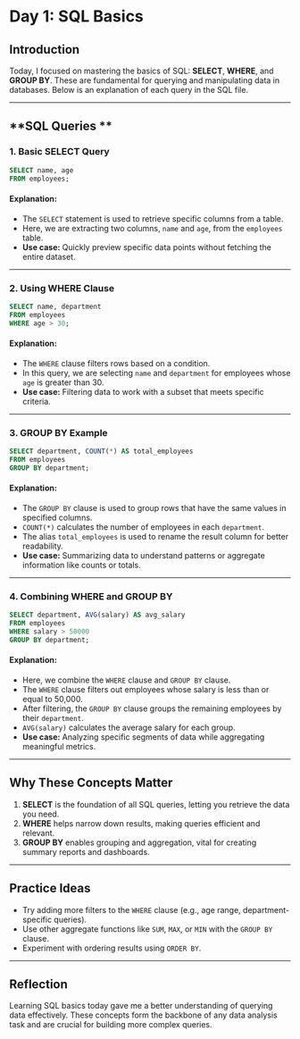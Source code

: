 
# **Day 1: SQL Basics**

## **Introduction**  
Today, I focused on mastering the basics of SQL: **SELECT**, **WHERE**, and **GROUP BY**. These are fundamental for querying and manipulating data in databases. 
Below is an explanation of each query in the SQL file.

---

## **SQL Queries **

### **1. Basic SELECT Query**
```sql
SELECT name, age 
FROM employees;
```
#### **Explanation:**  
- The `SELECT` statement is used to retrieve specific columns from a table.  
- Here, we are extracting two columns, `name` and `age`, from the `employees` table.  
- **Use case:** Quickly preview specific data points without fetching the entire dataset.  

---

### **2. Using WHERE Clause**
```sql
SELECT name, department 
FROM employees 
WHERE age > 30;
```
#### **Explanation:**  
- The `WHERE` clause filters rows based on a condition.  
- In this query, we are selecting `name` and `department` for employees whose `age` is greater than 30.  
- **Use case:** Filtering data to work with a subset that meets specific criteria.  

---

### **3. GROUP BY Example**
```sql
SELECT department, COUNT(*) AS total_employees 
FROM employees 
GROUP BY department;
```
#### **Explanation:**  
- The `GROUP BY` clause is used to group rows that have the same values in specified columns.  
- `COUNT(*)` calculates the number of employees in each `department`.  
- The alias `total_employees` is used to rename the result column for better readability.  
- **Use case:** Summarizing data to understand patterns or aggregate information like counts or totals.  

---

### **4. Combining WHERE and GROUP BY**
```sql
SELECT department, AVG(salary) AS avg_salary 
FROM employees 
WHERE salary > 50000 
GROUP BY department;
```
#### **Explanation:**  
- Here, we combine the `WHERE` clause and `GROUP BY` clause.  
- The `WHERE` clause filters out employees whose salary is less than or equal to 50,000.  
- After filtering, the `GROUP BY` clause groups the remaining employees by their `department`.  
- `AVG(salary)` calculates the average salary for each group.  
- **Use case:** Analyzing specific segments of data while aggregating meaningful metrics.  

---

## **Why These Concepts Matter**
1. **SELECT** is the foundation of all SQL queries, letting you retrieve the data you need.  
2. **WHERE** helps narrow down results, making queries efficient and relevant.  
3. **GROUP BY** enables grouping and aggregation, vital for creating summary reports and dashboards.  

---

## **Practice Ideas**
- Try adding more filters to the `WHERE` clause (e.g., age range, department-specific queries).  
- Use other aggregate functions like `SUM`, `MAX`, or `MIN` with the `GROUP BY` clause.  
- Experiment with ordering results using `ORDER BY`.  

---

## **Reflection**  
Learning SQL basics today gave me a better understanding of querying data effectively. 
These concepts form the backbone of any data analysis task and are crucial for building more complex queries.  

